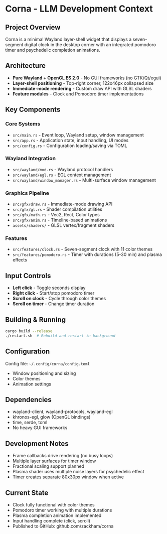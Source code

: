 # Corna - LLM Development Context

## Project Overview
Corna is a minimal Wayland layer-shell widget that displays a seven-segment digital clock in the desktop corner with an integrated pomodoro timer and psychedelic completion animations.

## Architecture
- **Pure Wayland + OpenGL ES 2.0** - No GUI frameworks (no GTK/Qt/egui)
- **Layer-shell positioning** - Top-right corner, 122x46px collapsed size
- **Immediate-mode rendering** - Custom draw API with GLSL shaders
- **Feature modules** - Clock and Pomodoro timer implementations

## Key Components

### Core Systems
- `src/main.rs` - Event loop, Wayland setup, window management
- `src/app.rs` - Application state, input handling, UI modes
- `src/config.rs` - Configuration loading/saving via TOML

### Wayland Integration
- `src/wayland/mod.rs` - Wayland protocol handlers
- `src/wayland/egl.rs` - EGL context management
- `src/wayland/window_manager.rs` - Multi-surface window management

### Graphics Pipeline
- `src/gfx/draw.rs` - Immediate-mode drawing API
- `src/gfx/gl.rs` - Shader compilation utilities
- `src/gfx/math.rs` - Vec2, Rect, Color types
- `src/gfx/anim.rs` - Timeline-based animations
- `assets/shaders/` - GLSL vertex/fragment shaders

### Features
- `src/features/clock.rs` - Seven-segment clock with 11 color themes
- `src/features/pomodoro.rs` - Timer with durations (5-30 min) and plasma effects

## Input Controls
- **Left click** - Toggle seconds display
- **Right click** - Start/stop pomodoro timer
- **Scroll on clock** - Cycle through color themes
- **Scroll on timer** - Change timer duration

## Building & Running
```bash
cargo build --release
./restart.sh  # Rebuild and restart in background
```

## Configuration
Config file: `~/.config/corna/config.toml`
- Window positioning and sizing
- Color themes
- Animation settings

## Dependencies
- wayland-client, wayland-protocols, wayland-egl
- khronos-egl, glow (OpenGL bindings)
- time, serde, toml
- No heavy GUI frameworks

## Development Notes
- Frame callbacks drive rendering (no busy loops)
- Multiple layer surfaces for timer window
- Fractional scaling support planned
- Plasma shader uses multiple noise layers for psychedelic effect
- Timer creates separate 80x30px window when active

## Current State
- Clock fully functional with color themes
- Pomodoro timer working with multiple durations
- Plasma completion animation implemented
- Input handling complete (click, scroll)
- Published to GitHub: github.com/zackham/corna